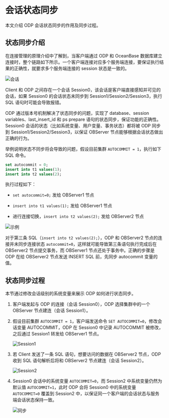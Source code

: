 # 会话状态同步

本文介绍 ODP 会话状态同步的作用及同步过程。

## 状态同步介绍

在连接管理的原理介绍中了解到，当客户端通过 ODP 和 OceanBase 数据库建立连接时，整个链路如下所示。一个客户端连接对应多个服务端连接，要保证执行结果的正确性，就要求多个服务端连接的 session 状态是一致的。

![会话](https://obbusiness-private.oss-cn-shanghai.aliyuncs.com/doc/img/odp/V4.2.1/zh-CN/500.connection-management/3.png)

Client 和 ODP 之间存在一个会话 Session0，该会话是客户端直接感知并可见的会话，如果 Session0 的会话状态未同步到 Session1/Session2/Session3，执行 SQL 语句时可能会导致报错。

ODP 通过版本号机制解决了状态同步的问题，实现了 database、session variables、last_insert_id 和 ps prepare 语句的状态同步，保证功能的正确性。Session0 会话的状态（比如系统变量、用户变量、事务状态）都将被 ODP 同步到 Session1/Session2/Session3，以保证 OBServer 节点能够根据会话状态做出正确的行为。

举例说明状态不同步将会导致的问题，假设目前集群 `AUTOCOMMIT = 1`，执行如下 SQL 命令。

```sql
set autocommit = 0; 
insert into t1 values(1); 
insert into t2 values(2); 
```

执行过程如下：

* `set autocommit=0;` 发给 OBServer1 节点

* `insert into t1 values(1);` 发给 OBServer1 节点

* 进行连接切换，`insert into t2 values(2);` 发给 OBServer2 节点

![示例](https://obbusiness-private.oss-cn-shanghai.aliyuncs.com/doc/img/odp/V4.2.1/zh-CN/500.connection-management/4.png)

对于第三条 SQL（`insert into t2 values(2);`），ODP 和 OBServer2 节点的连接并未同步连接状态 `autocommit=0`，这样就可能导致第三条语句执行完成后在 OBServer2 节点提交事务，而 OBServer1 节点还处于事务中。正确的步骤是 ODP 在给 OBServer2 节点发送 INSERT SQL 前，先同步 autocommit 变量的值。

## 状态同步过程

本节通过修改会话级别的系统变量来展示 ODP 如何进行状态同步。

1. 客户端发起与 ODP 的连接（会话 Session0），ODP 选择集群中的一个 OBServer 节点建连（会话 Session1）。

2. 假设目前集群 `AUTOCOMMIT = 1`，客户端发送命令 `SET AUTOCOMMIT=0`，修改会话变量 AUTOCOMMIT，ODP 在 Session0 中记录 AUTOCOMMIT 被修改，之后通过 Session1 转发给 OBServer1 节点。

   ![Session1](https://obbusiness-private.oss-cn-shanghai.aliyuncs.com/doc/img/odp/V4.2.1/zh-CN/500.connection-management/5.jpg)

3. 若 Client 发送了一条 SQL 语句，想要访问的数据在 OBServer2 节点，ODP 收到 SQL 语句解析后将和 OBServer2  节点建连（会话 Session2）。

   ![Session2](https://obbusiness-private.oss-cn-shanghai.aliyuncs.com/doc/img/odp/V4.2.1/zh-CN/500.connection-management/6.png)

4. Session0 会话中的系统变量 `AUTOCOMMIT=0`，而 Session2 中系统变量仍然为默认值 `AUTOCOMMIT=1`，此时 ODP 会将 Session0 中的系统变量 `AUTOCOMMIT=0` 覆盖到 Session2 中，以保证同一个客户端的会话状态与服务端会话状态保持一致。

   ![同步](https://obbusiness-private.oss-cn-shanghai.aliyuncs.com/doc/img/odp/V4.2.1/zh-CN/500.connection-management/7.png)
